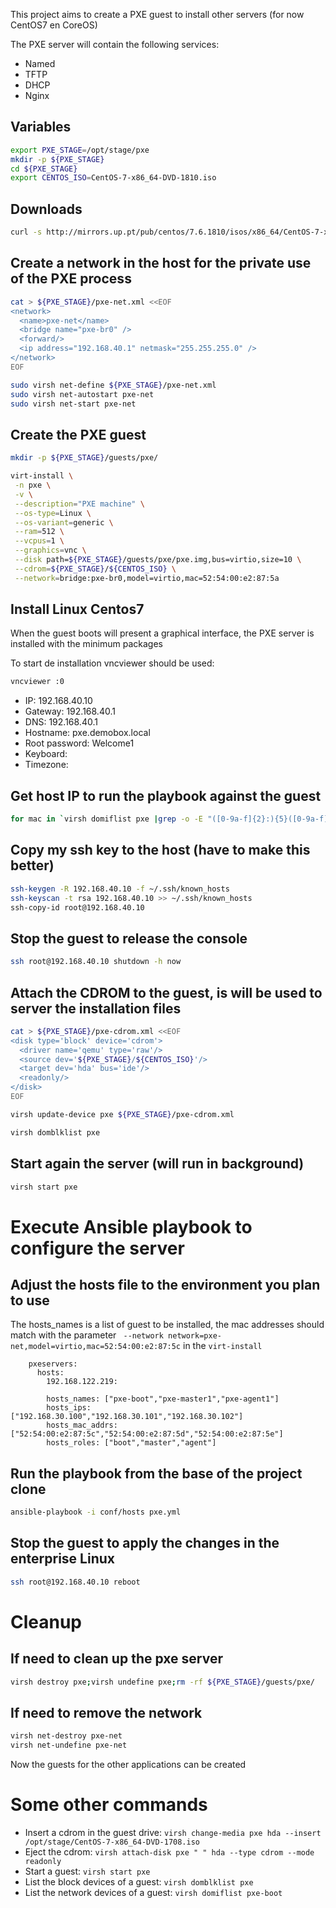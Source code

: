 This project aims to create a PXE guest to install other servers (for now CentOS7 en CoreOS)

The PXE server will contain the following services:
* Named
* TFTP
* DHCP
* Nginx

## Variables
```bash
export PXE_STAGE=/opt/stage/pxe
mkdir -p ${PXE_STAGE}
cd ${PXE_STAGE}
export CENTOS_ISO=CentOS-7-x86_64-DVD-1810.iso
```
## Downloads
```bash
curl -s http://mirrors.up.pt/pub/centos/7.6.1810/isos/x86_64/CentOS-7-x86_64-DVD-1810.iso -O ${PXE_STAGE}/CentOS-7-x86_64-DVD-1810.iso
```

## Create a network in the host for the private use of the PXE process
```bash
cat > ${PXE_STAGE}/pxe-net.xml <<EOF
<network>
  <name>pxe-net</name>
  <bridge name="pxe-br0" />
  <forward/>
  <ip address="192.168.40.1" netmask="255.255.255.0" />
</network>
EOF
```

```bash
sudo virsh net-define ${PXE_STAGE}/pxe-net.xml
sudo virsh net-autostart pxe-net
sudo virsh net-start pxe-net
```

## Create  the PXE guest
```bash
mkdir -p ${PXE_STAGE}/guests/pxe/

virt-install \
 -n pxe \
 -v \
 --description="PXE machine" \
 --os-type=Linux \
 --os-variant=generic \
 --ram=512 \
 --vcpus=1 \
 --graphics=vnc \
 --disk path=${PXE_STAGE}/guests/pxe/pxe.img,bus=virtio,size=10 \
 --cdrom=${PXE_STAGE}/${CENTOS_ISO} \
 --network=bridge:pxe-br0,model=virtio,mac=52:54:00:e2:87:5a
```
 
## Install  Linux Centos7
When the guest boots will present a graphical interface, the PXE server is installed with the minimum packages

To start de installation vncviewer should be used:
```bash
vncviewer :0
```

* IP: 192.168.40.10
* Gateway: 192.168.40.1
* DNS: 192.168.40.1
* Hostname: pxe.demobox.local
* Root password: Welcome1
* Keyboard: <choose yours>
* Timezone: <choose yours>

## Get host IP to run the playbook against the guest
```bash
for mac in `virsh domiflist pxe |grep -o -E "([0-9a-f]{2}:){5}([0-9a-f]{2})"` ; do  ip n  |grep $mac  |grep -o -P "^\d{1,3}\.\d{1,3}\.\d{1,3}\.\d{1,3}" ; done
```

## Copy my ssh key to the host (have to make this better)
```bash
ssh-keygen -R 192.168.40.10 -f ~/.ssh/known_hosts
ssh-keyscan -t rsa 192.168.40.10 >> ~/.ssh/known_hosts
ssh-copy-id root@192.168.40.10
```

## Stop the guest to release the console
```bash
ssh root@192.168.40.10 shutdown -h now
```

## Attach the CDROM to the guest, is will be used to server the installation files 
```bash
cat > ${PXE_STAGE}/pxe-cdrom.xml <<EOF
<disk type='block' device='cdrom'>
  <driver name='qemu' type='raw'/>
  <source dev='${PXE_STAGE}/${CENTOS_ISO}'/>
  <target dev='hda' bus='ide'/>
  <readonly/>
</disk>
EOF

virsh update-device pxe ${PXE_STAGE}/pxe-cdrom.xml

virsh domblklist pxe
```

## Start again the server (will run in background)
```bash
virsh start pxe
```

# Execute Ansible playbook to configure the server

## Adjust the hosts file to the environment you plan to use
The hosts_names is a list of guest to be installed, the mac addresses should match with the parameter ` --network network=pxe-net,model=virtio,mac=52:54:00:e2:87:5c` in the `virt-install`

```
    pxeservers:
      hosts:
        192.168.122.219:
        
        hosts_names: ["pxe-boot","pxe-master1","pxe-agent1"]
        hosts_ips: ["192.168.30.100","192.168.30.101","192.168.30.102"]
        hosts_mac_addrs: ["52:54:00:e2:87:5c","52:54:00:e2:87:5d","52:54:00:e2:87:5e"]
        hosts_roles: ["boot","master","agent"]
```

## Run the playbook from the base of the project clone
```bash
ansible-playbook -i conf/hosts pxe.yml
```

## Stop the guest to apply the changes in the enterprise Linux
```bash
ssh root@192.168.40.10 reboot
```

# Cleanup

## If need to clean up the pxe server

```bash
virsh destroy pxe;virsh undefine pxe;rm -rf ${PXE_STAGE}/guests/pxe/
```

## If need to remove the network
```bash
virsh net-destroy pxe-net
virsh net-undefine pxe-net
```

Now the guests for the other applications can be created

# Some other commands

* Insert a cdrom in the guest drive: `virsh change-media pxe hda --insert /opt/stage/CentOS-7-x86_64-DVD-1708.iso`
* Eject the cdrom: `virsh attach-disk pxe " " hda --type cdrom --mode readonly`
* Start a guest: `virsh start pxe`
* List the block devices of a guest: `virsh domblklist pxe`
* List the network devices of a guest: `virsh domiflist pxe-boot`


